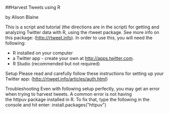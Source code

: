 ##Harvest Tweets using R

by Alison Blaine

This is a script and tutorial (the directions are in the script) for getting and analyzing Twitter data with R, using the rtweet package. See more info on this package: (http://rtweet.info).
In order to use this, you will need the following:
* R installed on your computer
* a Twitter app - create your own at http://apps.twitter.com.
* R Studio (recommended but not required)

Setup
Please read and carefully follow these instructions for setting up your Twitter app: (http://rtweet.info/articles/auth.html)

Troubleshooting
Even with following setup perfectly, you may get an error when trying to harvest tweets. A common error is not having the httpuv package installed in R. To fix that, type the following in the console and hit enter:
install.packages("httpuv")
